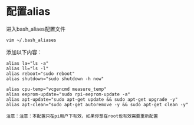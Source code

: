 # 配置alias

进入bash_aliaes配置文件

```bash
vim ~/.bash_aliases
```

添加以下内容：

```
alias la="ls -a"
alias ll="ls -l"
alias reboot="sudo reboot"
alias shutdown="sudo shutdown -h now"

alias cpu-temp="vcgencmd measure_temp"
alias eeprom-update="sudo rpi-eeprom-update -a"
alias apt-update="sudo apt-get update && sudo apt-get upgrade -y"
alias apt-clean="sudo apt-get autoremove -y && sudo apt-get clean -y"
```

```admonish warning
注意：注意：本配置只在pi用户下有效，如果你想在root也有效需要重新配置
```
